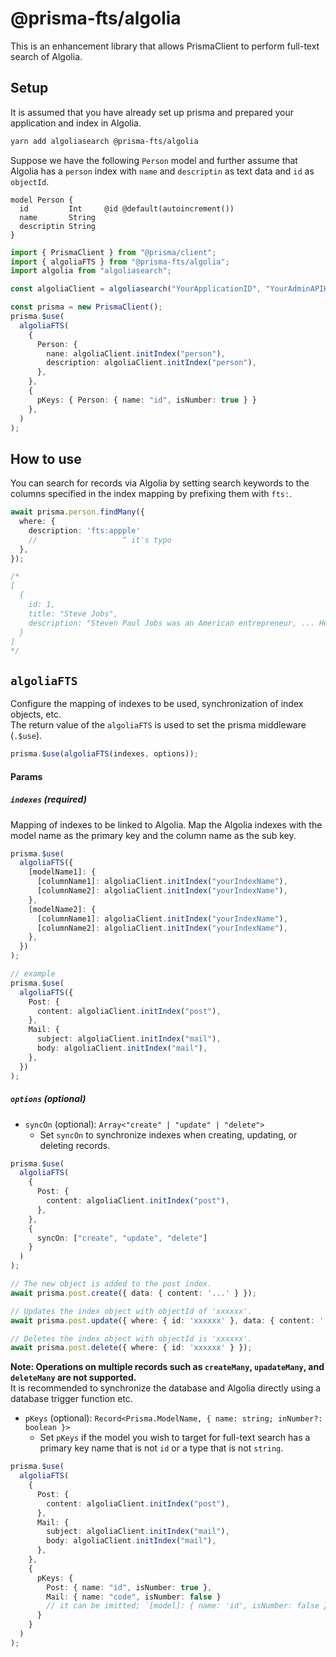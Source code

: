 # @prisma-fts/algolia

This is an enhancement library that allows PrismaClient to perform full-text search of Algolia.

## Setup

It is assumed that you have already set up prisma and prepared your application and index in Algolia.

```bash
yarn add algoliasearch @prisma-fts/algolia
```

Suppose we have the following `Person` model and further assume that Algolia has a `person` index with `name` and `descriptin` as text data and `id` as `objectId`.

```prisma
model Person {
  id         Int     @id @default(autoincrement())
  name       String
  descriptin String
}
```

```ts
import { PrismaClient } from "@prisma/client";
import { algoliaFTS } from "@prisma-fts/algolia";
import algolia from "algoliasearch";

const algoliaClient = algoliasearch("YourApplicationID", "YourAdminAPIKey");

const prisma = new PrismaClient();
prisma.$use(
  algoliaFTS(
    {
      Person: {
        nane: algoliaClient.initIndex("person"),
        description: algoliaClient.initIndex("person"),
      },
    },
    {
      pKeys: { Person: { name: "id", isNumber: true } }
    },
  )
);
```

## How to use

You can search for records via Algolia by setting search keywords to the columns specified in the index mapping by prefixing them with `fts:`.

```ts
await prisma.person.findMany({
  where: { 
    description: 'fts:appple'
    //                   ^ it's typo
  },
});

/*
[
  {
    id: 1,
    title: "Steve Jobs",
    description: "Steven Paul Jobs was an American entrepreneur, ... He was the co-founder, the chairman, and CEO of Apple; ...and more"
  }
]
*/
```

## `algoliaFTS`

Configure the mapping of indexes to be used, synchronization of index objects, etc.  
The return value of the `algoliaFTS` is used to set the prisma middleware (`.$use`).

```ts
prisma.$use(algoliaFTS(indexes, options));
```

#### Params

##### `indexes` (required)

Mapping of indexes to be linked to Algolia.
Map the Algolia indexes with the model name as the primary key and the column name as the sub key.

```ts
prisma.$use(
  algoliaFTS({
    [modelName1]: {
      [columnName1]: algoliaClient.initIndex("yourIndexName"),
      [columnName2]: algoliaClient.initIndex("yourIndexName"),
    },
    [modelName2]: {
      [columnName1]: algoliaClient.initIndex("yourIndexName"),
      [columnName2]: algoliaClient.initIndex("yourIndexName"),
    },
  })
);
```

```ts
// example
prisma.$use(
  algoliaFTS({
    Post: {
      content: algoliaClient.initIndex("post"),
    },
    Mail: {
      subject: algoliaClient.initIndex("mail"),
      body: algoliaClient.initIndex("mail"),
    },
  })
);
```

##### `options` (optional)

- `syncOn` (optional): `Array<"create" | "update" | "delete">`
   - Set `syncOn` to synchronize indexes when creating, updating, or deleting records.
```ts
prisma.$use(
  algoliaFTS(
    {
      Post: {
        content: algoliaClient.initIndex("post"),
      },
    },
    {
      syncOn: ["create", "update", "delete"]
    }
  )
);

// The new object is added to the post index.
await prisma.post.create({ data: { content: '...' } });

// Updates the index object with objectId of 'xxxxxx'.
await prisma.post.update({ where: { id: 'xxxxxx' }, data: { content: '...' } });

// Deletes the index object with objectId is 'xxxxxx'.
await prisma.post.delete({ where: { id: 'xxxxxx' } });
```

**Note: Operations on multiple records such as `createMany`, `upadateMany`, and `deleteMany` are not supported.**  
It is recommended to synchronize the database and Algolia directly using a database trigger function etc.

- `pKeys` (optional): `Record<Prisma.ModelName, { name: string; inNumber?: boolean }>`
    - Set `pKeys` if the model you wish to target for full-text search has a primary key name that is not `id` or a type that is not `string`.
```ts
prisma.$use(
  algoliaFTS(
    {
      Post: {
        content: algoliaClient.initIndex("post"),
      },
      Mail: {
        subject: algoliaClient.initIndex("mail"),
        body: algoliaClient.initIndex("mail"),
      },
    },
    {
      pKeys: {
        Post: { name: "id", isNumber: true },
        Mail: { name: "code", isNumber: false }
        // it can be imitted; `[model]: { name: 'id', isNumber: false }`
      }
    }
  )
);
```